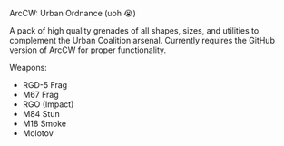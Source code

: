 ArcCW: Urban Ordnance (uoh :sob:)

A pack of high quality grenades of all shapes, sizes, and utilities to complement the Urban Coalition arsenal.
Currently requires the GitHub version of ArcCW for proper functionality.

Weapons:
* RGD-5 Frag
* M67 Frag
* RGO (Impact)
* M84 Stun
* M18 Smoke
* Molotov

